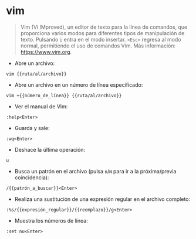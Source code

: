 # vim

> Vim (Vi IMproved), un editor de texto para la línea de comandos, que proporciona varios modos para diferentes tipos de manipulación de texto.
> Pulsando `i` entra en el modo insertar. `<Esc>` regresa al modo normal, permitiendo el uso de comandos Vim.
> Más información: <https://www.vim.org>.

- Abre un archivo:

`vim {{ruta/al/archivo}}`

- Abre un archivo en un número de línea especificado:

`vim +{{número_de_línea}} {{ruta/al/archivo}}`

- Ver el manual de Vim:

`:help<Enter>`

- Guarda y sale:

`:wq<Enter>`

- Deshace la última operación:

`u`

- Busca un patrón en el archivo (pulsa `n`/`N` para ir a la próxima/previa coincidencia):

`/{{patrón_a_buscar}}<Enter>`

- Realiza una sustitución de una expresión regular en el archivo completo:

`:%s/{{expresión_regular}}/{{reemplazo}}/g<Enter>`

- Muestra los números de línea:

`:set nu<Enter>`
